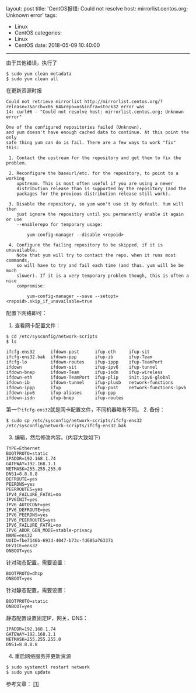 layout: post
title: 'CentOS报错: Could not resolve host: mirrorlist.centos.org; Unknown error'
tags:
  - Linux
  - CentOS
categories:
  - Linux
  - CentOS
date: 2018-05-09 10:40:00
---
由于其他错误，执行了
```
$ sudo yum clean metadata
$ sudo yum clean all
```
在更新资源时报
```
Could not retrieve mirrorlist http://mirrorlist.centos.org/?release=7&arch=x86_64&repo=os&infra=stock32 error was
14: curl#6 - "Could not resolve host: mirrorlist.centos.org; Unknown error"
 
One of the configured repositories failed (Unknown),
and yum doesn't have enough cached data to continue. At this point the only
safe thing yum can do is fail. There are a few ways to work "fix" this:
 
 1. Contact the upstream for the repository and get them to fix the problem.
 
 2. Reconfigure the baseurl/etc. for the repository, to point to a working
    upstream. This is most often useful if you are using a newer
    distribution release than is supported by the repository (and the
    packages for the previous distribution release still work).
 
 3. Disable the repository, so yum won't use it by default. Yum will then
    just ignore the repository until you permanently enable it again or use
    --enablerepo for temporary usage:
 
        yum-config-manager --disable <repoid>
 
 4. Configure the failing repository to be skipped, if it is unavailable.
    Note that yum will try to contact the repo. when it runs most commands,
    so will have to try and fail each time (and thus. yum will be be much
    slower). If it is a very temporary problem though, this is often a nice
    compromise:
 
        yum-config-manager --save --setopt=<repoid>.skip_if_unavailable=true
```
配置下网络即可：
1. 查看网卡配置文件：
```
$ cd /etc/sysconfig/network-scripts
$ ls
```
```
ifcfg-ens32      ifdown-post      ifup-eth     ifup-sit
ifcfg-ens32.bak  ifdown-ppp       ifup-ib      ifup-Team
ifcfg-lo         ifdown-routes    ifup-ippp    ifup-TeamPort
ifdown           ifdown-sit       ifup-ipv6    ifup-tunnel
ifdown-bnep      ifdown-Team      ifup-isdn    ifup-wireless
ifdown-eth       ifdown-TeamPort  ifup-plip    init.ipv6-global
ifdown-ib        ifdown-tunnel    ifup-plusb   network-functions
ifdown-ippp      ifup             ifup-post    network-functions-ipv6
ifdown-ipv6      ifup-aliases     ifup-ppp
ifdown-isdn      ifup-bnep        ifup-routes
```
第一个`ifcfg-ens32`就是网卡配置文件，不同机器略有不同。
2. 备份：
```
$ sudo cp /etc/sysconfig/network-scripts/ifcfg-ens32 /etc/sysconfig/network-scripts/ifcfg-ens32.bak
```
3. 编辑，然后修改内容。(内容大致如下)
```
TYPE=Ethernet
BOOTPROTO=static
IPADDR=192.168.1.74
GATEWAY=192.168.1.1
NETMASK=255.255.255.0
DNS1=8.8.8.8
DEFROUTE=yes
PEERDNS=yes
PEERROUTES=yes
IPV4_FAILURE_FATAL=no
IPV6INIT=yes
IPV6_AUTOCONF=yes
IPV6_DEFROUTE=yes
IPV6_PEERDNS=yes
IPV6_PEERROUTES=yes
IPV6_FAILURE_FATAL=no
IPV6_ADDR_GEN_MODE=stable-privacy
NAME=ens32
UUID=fbe7146b-693d-4047-b73c-fd685a76337b
DEVICE=ens32
ONBOOT=yes
```
针对动态配置，需要设置：
```
BOOTPROTO=dhcp
ONBOOT=yes
```
针对静态配置，需要设置：
```
BOOTPROTO=static
ONBOOT=yes
```
静态配置设置固定IP，网关，DNS：
```
IPADDR=192.168.1.74
GATEWAY=192.168.1.1
NETMASK=255.255.255.0
DNS1=8.8.8.8
```
4. 重启网络服务并更新资源
```
$ sudo systemctl restart network
$ sudo yum update
```

参考文章： [[1]](https://www.cnblogs.com/xixihuang/p/5404517.html)

